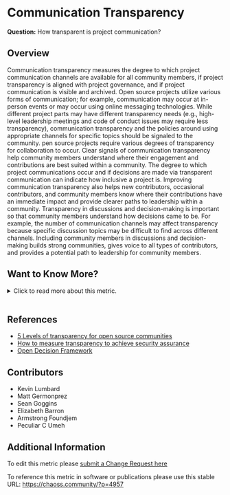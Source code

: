 # Communication Transparency

**Question:** How transparent is project communication?

## Overview

Communication transparency measures the degree to which project communication channels are available for all community members, if project transparency is aligned with project governance, and if project communication is visible and archived. Open source projects utilize various forms of communication; for example, communication may occur at in-person events or may occur using online messaging technologies. While different project parts may have different transparency needs (e.g., high-level leadership meetings and code of conduct issues may require less transparency), communication transparency and the policies around using appropriate channels for specific topics should be signaled to the community. pen source projects require various degrees of transparency for collaboration to occur. Clear signals of communication transparency help community members understand where their engagement and contributions are best suited within a community.
The degree to which project communications occur and if decisions are made via transparent communication can indicate how inclusive a project is. Improving communication transparency also helps new contributors, occasional contributors, and community members know where their contributions have an immediate impact and provide clearer paths to leadership within a community. Transparency in discussions and decision-making is important so that community members understand how decisions came to be. For example, the number of communication channels may affect transparency because specific discussion topics may be difficult to find across different channels. Including community members in discussions and decision-making builds strong communities, gives voice to all types of contributors, and provides a potential path to leadership for community members.

## Want to Know More?

<span markdown="1"><details>

<summary>Click to read more about this metric.</summary>

### Data Collection Strategies

*   Survey the community about communication transparency. Potential survey questions for community members include:
    *   \[Survey Likert Item 1-x] I am able to follow the conversations that are of interest to me that are occurring within the community.
    *   \[Survey Likert Item 1-x] The project decision-making process is open and available to all community members.
    *   \[Survey Likert Item 1-x] All of the communication related to specific project tasks occurs in the open (where appropriate).
    *   \[Survey Likert Item 1-x] Previous discussions and conversations are archived and accessible.
    *   \[Survey Likert Item 1-x] As a newcomer, I understand where and how decisions are made in the community.
    *   \[Survey Likert Item 1-x] Communication channels are discoverable for newcomers.
*   Regularly review the volume, types, and use of project communication channels. Work openly with project maintainers and community members to determine what communication channels are necessary and which communication channels can be removed, or improved upon. Data points to consider:
    *   Number of communication channels and volume per channel
    *   Types of communication channels (for example asynchronous chat versus synchronous virtual meetings)
    *   Number of meetings
    *   Time of the meetings
    *   Communication transparency alignment with published governance
    *   [Project Access](https://chaoss.community/?p=4891) - How accessible project communication channels are
    *   [Documentation Discoverability](https://chaoss.community/?p=3534) - If project documents are archived and available
    *   [Collaboration Platform Activity](https://chaoss.community/?p=3484) - The count of activities across the various channels
    *   Percent of communication that occurs in private channels (for instance on Slack)
    *   [Chat Platform Inclusivity](https://chaoss.community/?p=3536) - How do you review chat platform inclusivity for your community?

### Filters

*   Chat platforms (i.e., Slack)
*   Email platforms
*   Project repositories (i.e., GitHub and GitLab)
*   In-person event recordings
*   Meeting video recordings (i.e., Zoom)
*   Meeting minutes
*   Wikis

</details></span><br>

## References

*   [5 Levels of transparency for open source communities](https://opensource.com/article/22/2/transparency-open-source-communities)
*   [How to measure transparency to achieve security assurance](https://opensource.com/article/21/6/security-transparency)
*   [Open Decision Framework](https://opensource.com/open-organization/resources/open-decision-framework)

## Contributors

*   Kevin Lumbard
*   Matt Germonprez
*   Sean Goggins
*   Elizabeth Barron
*   Armstrong Foundjem
*   Peculiar C Umeh

## Additional Information

To edit this metric please [submit a Change Request here](https://github.com/chaoss/wg-dei/blob/main/focus-areas/project-and-community/communication-transparency.md)

To reference this metric in software or publications please use this stable URL: <https://chaoss.community/?p=4957>

<!-- # For groupings in the knowledge base
Context tags: Project, Community
Keyword tags: access, diversity, inclusion, project, community, transparency, inclusivity
-->
